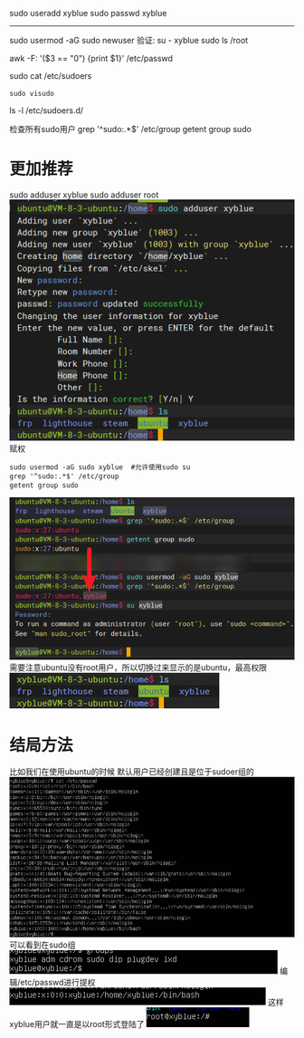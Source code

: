 sudo useradd xyblue
sudo passwd xyblue
****
sudo usermod -aG sudo newuser
验证:
su - xyblue
sudo ls /root



awk -F: '($3 == "0") {print $1}' /etc/passwd

sudo cat /etc/sudoers

	sudo visudo
ls -l /etc/sudoers.d/


检查所有sudo用户
grep '^sudo:.*$' /etc/group
getent group sudo


# 更加推荐
sudo adduser xyblue
sudo adduser root
![image-20246184418945.png](1自用笔记无上传/创建root用户/创建root用户/image-20246184418945.png)
赋权
```
sudo usermod -aG sudo xyblue  #允许使用sudo su
grep '^sudo:.*$' /etc/group
getent group sudo
```
![image-20246184649168.png](1自用笔记无上传/创建root用户/创建root用户/image-20246184649168.png)
需要注意ubuntu没有root用户，所以切换过来显示的是ubuntu，最高权限
![image-20246184814851.png](1自用笔记无上传/创建root用户/创建root用户/image-20246184814851.png)


# 结局方法
比如我们在使用ubuntu的时候 默认用户已经创建且是位于sudoer组的
![image-202410234323686.png|450](1%E8%87%AA%E7%94%A8%E7%AC%94%E8%AE%B0%E6%97%A0%E4%B8%8A%E4%BC%A0/%E5%88%9B%E5%BB%BAroot%E7%94%A8%E6%88%B7/%E5%88%9B%E5%BB%BAroot%E7%94%A8%E6%88%B7/image-202410234323686.png)
可以看到在sudo组
![image-202410234341116.png|449](1%E8%87%AA%E7%94%A8%E7%AC%94%E8%AE%B0%E6%97%A0%E4%B8%8A%E4%BC%A0/%E5%88%9B%E5%BB%BAroot%E7%94%A8%E6%88%B7/%E5%88%9B%E5%BB%BAroot%E7%94%A8%E6%88%B7/image-202410234341116.png)
编辑/etc/passwd进行提权
![image-202410234831265.png](1%E8%87%AA%E7%94%A8%E7%AC%94%E8%AE%B0%E6%97%A0%E4%B8%8A%E4%BC%A0/%E5%88%9B%E5%BB%BAroot%E7%94%A8%E6%88%B7/%E5%88%9B%E5%BB%BAroot%E7%94%A8%E6%88%B7/image-202410234831265.png)
这样xyblue用户就一直是以root形式登陆了
![image-202410234914474.png](1%E8%87%AA%E7%94%A8%E7%AC%94%E8%AE%B0%E6%97%A0%E4%B8%8A%E4%BC%A0/%E5%88%9B%E5%BB%BAroot%E7%94%A8%E6%88%B7/%E5%88%9B%E5%BB%BAroot%E7%94%A8%E6%88%B7/image-202410234914474.png)


